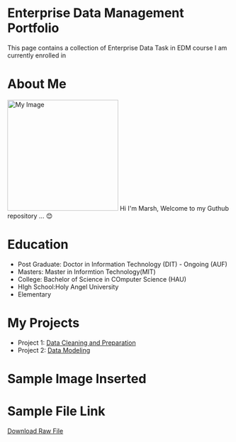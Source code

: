 
# Enterprise Data Management Portfolio
This page contains a collection of Enterprise Data Task in EDM course I am currently enrolled in
# About Me
[<img src="images/profile.avif" width=250 height=250 alt="My Image"/>](images/profile.avif)
Hi I'm Marsh, Welcome to my Guthub repository ... :blush:
# Education
- Post Graduate: Doctor in Information Technology (DIT) - Ongoing (AUF)
- Masters: Master in Informtion Technology(MIT)
- College: Bachelor of Science in COmputer Science (HAU)
- HIgh School:Holy Angel University
- Elementary
# My Projects
- Project 1: [Data Cleaning and Preparation](https://github.com/arshPatchak/Midterm-Task-1)
- Project 2: [Data Modeling](https://arshpatchak.github.io/testCodes/)
#
# Sample Image Inserted
<!--- ![screenshot](images/profile.avif)--->

# Sample File Link
[Download Raw File](dataFiles/PivotReport.xlsx)

